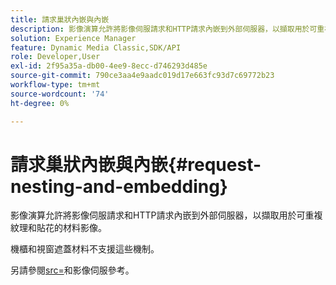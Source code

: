 ```yaml
---
title: 請求巢狀內嵌與內嵌
description: 影像演算允許將影像伺服請求和HTTP請求內嵌到外部伺服器，以擷取用於可重複紋理和貼花的材料影像。
solution: Experience Manager
feature: Dynamic Media Classic,SDK/API
role: Developer,User
exl-id: 2f95a35a-db00-4ee9-8ecc-d746293d485e
source-git-commit: 790ce3aa4e9aadc019d17e663fc93d7c69772b23
workflow-type: tm+mt
source-wordcount: '74'
ht-degree: 0%

---
```


# 請求巢狀內嵌與內嵌{#request-nesting-and-embedding}

影像演算允許將影像伺服請求和HTTP請求內嵌到外部伺服器，以擷取用於可重複紋理和貼花的材料影像。

機櫃和視窗遮蓋材料不支援這些機制。

另請參閱[src=](../../../../../../ir-api/http-protocol/image-rendering-api-ref/c-ir-http-protocol-ref/c-ir-http-protocol-command-reference/r-ir-src.md#reference-62c98abad22149d68d405ed6aaff8272)和影像伺服參考。
